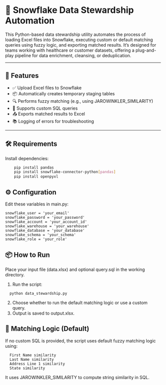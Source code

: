 # 🧹 Snowflake Data Stewardship Automation

This Python-based data stewardship utility automates the process of loading Excel files into Snowflake, executing custom or default matching queries using fuzzy logic, and exporting matched results. 
It’s designed for teams working with healthcare or customer datasets, offering a plug-and-play pipeline for data enrichment, cleansing, or deduplication.

---

## 🚀 Features

- ✅ Upload Excel files to Snowflake
- 📦 Automatically creates temporary staging tables
- 🔍 Performs fuzzy matching (e.g., using JAROWINKLER_SIMILARITY)
- 📝 Supports custom SQL queries
- 📤 Exports matched results to Excel
- 📚 Logging of errors for troubleshooting

---

## 🛠️ Requirements

Install dependencies:

```bash
    pip install pandas
    pip install snowflake-connector-python[pandas]
    pip install openpyxl
```

## ⚙️ Configuration
Edit these variables in main.py:

    snowflake_user = 'your_email'
    snowflake_password = 'your_password'
    snowflake_account = 'your_account_id'
    snowflake_warehouse = 'your_warehouse'
    snowflake_database = 'your_database'
    snowflake_schema = 'your_schema'
    snowflake_role = 'your_role'

## 📦 How to Run
Place your input file (data.xlsx) and optional query.sql in the working directory.

  1. Run the script:
  ```
    python data_stewardship.py
  ```
  2. Choose whether to run the default matching logic or use a custom query.
  3. Output is saved to output.xlsx.

## 🧠 Matching Logic (Default)
   If no custom SQL is provided, the script uses default fuzzy matching logic using:
    
      First Name similarity
      Last Name similarity
      Address Line 1 similarity
      State similarity
      
   It uses JAROWINKLER_SIMILARITY to compute string similarity in SQL.
   
